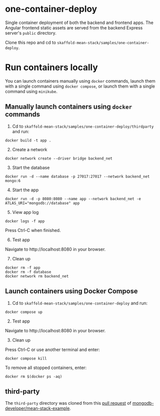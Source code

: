 # one-container-deploy

Single container deployment of both the backend and frontend apps. The Angular
frontend static assets are served from the backend Express server's `public`
directory.

Clone this repo and cd to `skaffold-mean-stack/samples/one-container-deploy`.

# Run containers locally

You can launch containers manually using `docker` commands, launch them with a
single command using `docker compose`, or launch them with a single command
using `minikube`.

## Manually launch containers using `docker` commands

1. Cd to `skaffold-mean-stack/samples/one-container-deploy/thirdparty` and run:

```text
docker build -t app .
```

2. Create a network

```text
docker network create --driver bridge backend_net
```

3. Start the database

```text
docker run -d --name database -p 27017:27017 --network backend_net mongo:6
```

4. Start the app

```text
docker run -d -p 8080:8080 --name app --network backend_net -e ATLAS_URI="mongodb://database" app
```

5. View app log

```text
docker logs -f app
```

Press Ctrl-C when finished.

6. Test app

Navigate to http://localhost:8080 in your browser.

7. Clean up

```text
docker rm -f app
docker rm -f database
docker network rm backend_net
```

## Launch containers using Docker Compose

1. Cd to `skaffold-mean-stack/samples/one-container-deploy` and run:

```text
docker compose up
```

2. Test app

Navigate to http://localhost:8080 in your browser.

3. Clean up

Press Ctrl-C or use another terminal and enter:

```text
docker compose kill
```

To remove all stopped containers, enter:

```text
docker rm $(docker ps -aq)
```

## third-party

The `third-party` directory was cloned from this
[pull request](https://github.com/mongodb-developer/mean-stack-example/pull/2)
of
[mongodb-developer/mean-stack-example](https://github.com/mongodb-developer/mean-stack-example/pull/2).
